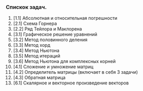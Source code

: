 ### Спискок задач. ###

1) [1.1] Абсолютная и относительная погрешности
2) [2.1] Схема Горнера
3) [2.2] Ряд Тейлора и Маклорена
4) [3.1] Графическое решение уравнений
5) [3.2] Метод половинного деления
6) [3.3] Метод хорд
7) [3.4] Метод Ньютона
8) [3.5] Метод итераций
9) [3.6] Метод Ньютона для комплексных корней
10) [4.1] Сложение и умножение матриц
11) [4.2] Определитель матрицы (включает в себя 3 задачи)
12) [4.3] Обратная матрица
13) [6.1] Скалярное и векторное произведение векторов
